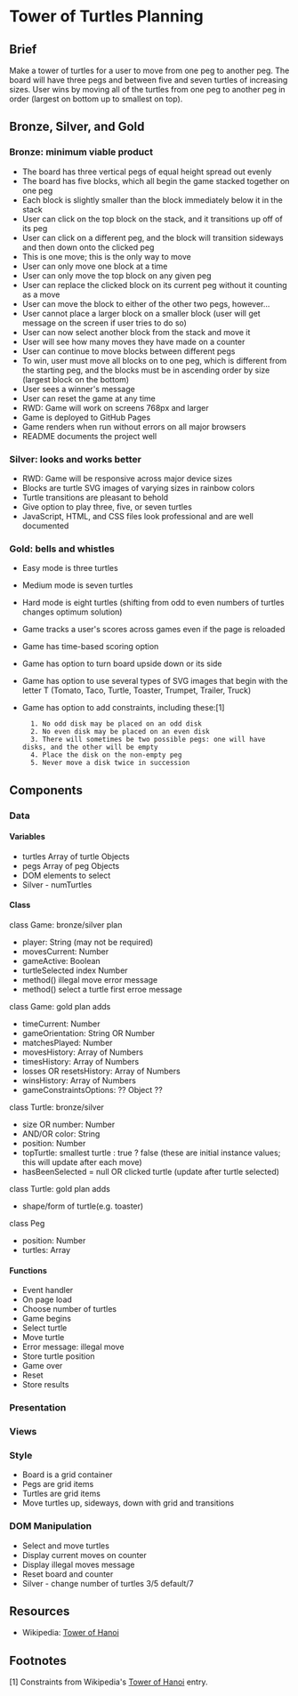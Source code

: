 # Tower of Turtles Planning

## Brief

Make a tower of turtles for a user to move from one peg to another peg. The board will have three pegs and between five and seven turtles of increasing sizes. User wins by moving all of the turtles from one peg to another peg in order (largest on bottom up to smallest on top).

## Bronze, Silver, and Gold

### Bronze: minimum viable product

- The board has three vertical pegs of equal height spread out evenly
- The board has five blocks, which all begin the game stacked together on one peg
- Each block is slightly smaller than the block immediately below it in the stack
- User can click on the top block on the stack, and it transitions up off of its peg
- User can click on a different peg, and the block will transition sideways and then down onto the clicked peg
- This is one move; this is the only way to move
- User can only move one block at a time
- User can only move the top block on any given peg
- User can replace the clicked block on its current peg without it counting as a move
- User can move the block to either of the other two pegs, however...
- User cannot place a larger block on a smaller block (user will get message on the screen if user tries to do so)
- User can now select another block from the stack and move it
- User will see how many moves they have made on a counter
- User can continue to move blocks between different pegs
- To win, user must move all blocks on to one peg, which is different from the starting peg, and the blocks must be in ascending order by size (largest block on the bottom)
- User sees a winner's message
- User can reset the game at any time
- RWD: Game will work on screens 768px and larger
- Game is deployed to GitHub Pages
- Game renders when run without errors on all major browsers
- README documents the project well

### Silver: looks and works better

- RWD: Game will be responsive across major device sizes
- Blocks are turtle SVG images of varying sizes in rainbow colors
- Turtle transitions are pleasant to behold
- Give option to play three, five, or seven turtles
- JavaScript, HTML, and CSS files look professional and are well documented

### Gold: bells and whistles

- Easy mode is three turtles
- Medium mode is seven turtles
- Hard mode is eight turtles (shifting from odd to even numbers of turtles changes optimum solution)
- Game tracks a user's scores across games even if the page is reloaded
- Game has time-based scoring option
- Game has option to turn board upside down or its side
- Game has option to use several types of SVG images that begin with the letter T (Tomato, Taco, Turtle, Toaster, Trumpet, Trailer, Truck)
- Game has option to add constraints, including these:[1]

      	1. No odd disk may be placed on an odd disk
      	2. No even disk may be placed on an even disk
      	3. There will sometimes be two possible pegs: one will have disks, and the other will be empty
      	4. Place the disk on the non-empty peg
      	5. Never move a disk twice in succession

## Components

### Data

#### Variables

- turtles Array of turtle Objects
- pegs Array of peg Objects
- DOM elements to select
- Silver - numTurtles

#### Class

class Game: bronze/silver plan

- player: String (may not be required)
- movesCurrent: Number
- gameActive: Boolean
- turtleSelected index Number
- method() illegal move error message
- method() select a turtle first erroe message

class Game: gold plan adds

- timeCurrent: Number
- gameOrientation: String OR Number
- matchesPlayed: Number
- movesHistory: Array of Numbers
- timesHistory: Array of Numbers
- losses OR resetsHistory: Array of Numbers
- winsHistory: Array of Numbers
- gameConstraintsOptions: ?? Object ??

class Turtle: bronze/silver

- size OR number: Number
- AND/OR color: String
- position: Number
- topTurtle: smallest turtle : true ? false (these are initial instance values; this will update after each move)
- hasBeenSelected = null OR clicked turtle (update after turtle selected)

class Turtle: gold plan adds

- shape/form of turtle(e.g. toaster)

class Peg

- position: Number
- turtles: Array

#### Functions

- Event handler
- On page load
- Choose number of turtles
- Game begins
- Select turtle
- Move turtle
- Error message: illegal move
- Store turtle position
- Game over
- Reset
- Store results

### Presentation

### Views

### Style

- Board is a grid container
- Pegs are grid items
- Turtles are grid items
- Move turtles up, sideways, down with grid and transitions

### DOM Manipulation

- Select and move turtles
- Display current moves on counter
- Display illegal moves message
- Reset board and counter
- Silver - change number of turtles 3/5 default/7

## Resources

- Wikipedia: [Tower of Hanoi](https://en.wikipedia.org/wiki/Tower_of_Hanoi, "Wikipedia entry for Tower of Hanoi")

## Footnotes

[1] Constraints from Wikipedia's [Tower of Hanoi](https://en.wikipedia.org/wiki/Tower_of_Hanoi, "Wikipedia entry for Tower of Hanoi") entry.
